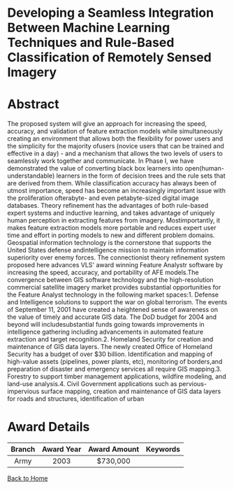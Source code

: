 
Developing a Seamless Integration Between Machine Learning Techniques and Rule-Based Classification of Remotely Sensed Imagery
==============================================================================================================================

# Abstract


The proposed system will give an approach for increasing the speed, accuracy, and validation of feature extraction models while simultaneously creating an environment that allows both the flexibility for power users and the simplicity for the majority ofusers (novice users that can be trained and effective in a day) - and a mechanism that allows the two levels of users to seamlessly work together and communicate.  In Phase I, we have demonstrated the value of converting black box learners into open(human-understandable) learners in the form of decision trees and the rule sets that are derived from them.  While classification accuracy has always been of utmost importance, speed has become an increasingly important issue with the proliferation ofterabyte- and even petabyte-sized digital image databases.  Theory refinement has the advantages of both rule-based expert systems and inductive learning, and takes advantage of uniquely human perception in extracting features from imagery.  Mostimportantly, it makes feature extraction models more portable and reduces expert user time and effort in porting models to new and different problem domains.  Geospatial information technology is the cornerstone that supports the United States defense andintelligence mission to maintain information superiority over enemy forces.  The connectionist theory refinement system proposed here advances VLS' award winning  Feature Analystr software by increasing the speed, accuracy, and portability of AFE models.The convergence between GIS software technology and the high-resolution commercial satellite imagery market provides substantial opportunities for the Feature Analyst technology in the following market spaces:1. Defense and Intelligence solutions to support the war on global terrorism.  The events of September 11, 2001 have created a heightened sense of awareness on the value of timely and accurate GIS data.  The DoD budget for 2004 and beyond will includesubstantial funds going towards improvements in intelligence gathering including advancements in automated feature extraction and target recognition.2. Homeland Security for creation and maintenance of GIS data layers.  The newly created Office of Homeland Security has a budget of over $30 billion.  Identification and mapping of high-value assets (pipelines, power plants, etc), monitoring of borders,and preparation of disaster and emergency services all require GIS mapping.3. Forestry to support timber management applications, wildfire modeling, and land-use analysis.4. Civil Government applications such as pervious-impervious surface mapping, creation and maintenance of GIS data layers for roads and structures, identification of urban  

# Award Details

|Branch|Award Year|Award Amount|Keywords|
| :---: | :---: | :---: | :---: |
|Army|2003|$730,000||
  
  


[Back to Home](https://github.com/chrischow/dod_sbir_awards/Reports/CC/#950)